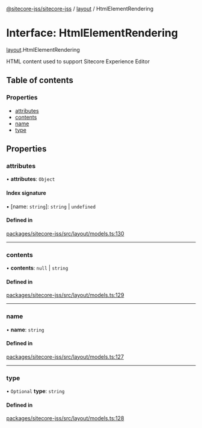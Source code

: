 [@sitecore-jss/sitecore-jss](../README.md) / [layout](../modules/layout.md) / HtmlElementRendering

# Interface: HtmlElementRendering

[layout](../modules/layout.md).HtmlElementRendering

HTML content used to support Sitecore Experience Editor

## Table of contents

### Properties

- [attributes](layout.HtmlElementRendering.md#attributes)
- [contents](layout.HtmlElementRendering.md#contents)
- [name](layout.HtmlElementRendering.md#name)
- [type](layout.HtmlElementRendering.md#type)

## Properties

### attributes

• **attributes**: `Object`

#### Index signature

▪ [name: `string`]: `string` \| `undefined`

#### Defined in

[packages/sitecore-jss/src/layout/models.ts:130](https://github.com/Sitecore/jss/blob/a6aceacd9/packages/sitecore-jss/src/layout/models.ts#L130)

___

### contents

• **contents**: ``null`` \| `string`

#### Defined in

[packages/sitecore-jss/src/layout/models.ts:129](https://github.com/Sitecore/jss/blob/a6aceacd9/packages/sitecore-jss/src/layout/models.ts#L129)

___

### name

• **name**: `string`

#### Defined in

[packages/sitecore-jss/src/layout/models.ts:127](https://github.com/Sitecore/jss/blob/a6aceacd9/packages/sitecore-jss/src/layout/models.ts#L127)

___

### type

• `Optional` **type**: `string`

#### Defined in

[packages/sitecore-jss/src/layout/models.ts:128](https://github.com/Sitecore/jss/blob/a6aceacd9/packages/sitecore-jss/src/layout/models.ts#L128)
